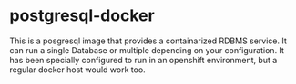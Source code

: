 # postgresql-docker
 This is a posgresql image that provides a containarized RDBMS service. It can run a single Database or multiple depending on your configuration. It has been specially configured to run in an openshift environment, but a regular docker host would work too.
